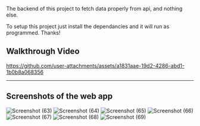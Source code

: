 The backend of this project to fetch data properly from api, and nothing else.

To setup this project just install the dependancies and it will run as programmed.
Thanks!
<h2>Walkthrough Video</h2>

https://github.com/user-attachments/assets/a1831aae-19d2-4286-abd1-1b0b8a068356

--------------------------------------------------------------------------------------------------------------------------------------

<h2>Screenshots of the web app</h2>


![Screenshot (63)](https://github.com/user-attachments/assets/5a0de4a5-6e66-4b16-a5b3-f397f2eb75e3)
![Screenshot (64)](https://github.com/user-attachments/assets/5f880e5f-d754-4eac-8e15-ead45b420cd7)
![Screenshot (65)](https://github.com/user-attachments/assets/a885b096-73e6-43f6-b934-6b79474a0b59)
![Screenshot (66)](https://github.com/user-attachments/assets/71d52a99-8832-4194-ba73-574898984f31)
![Screenshot (67)](https://github.com/user-attachments/assets/9f1fecf6-0391-4f47-a793-9546ad3bb731)
![Screenshot (68)](https://github.com/user-attachments/assets/43505fcd-a9fc-4982-be6e-1447c21cd353)
![Screenshot (69)](https://github.com/user-attachments/assets/d72e7779-9ff1-4312-9063-8b61b477ad13)
